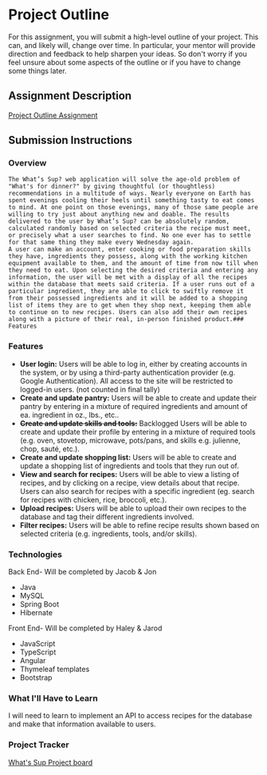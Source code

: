 # Project Outline
For this assignment, you will submit a high-level outline of your project. This can, and likely will, change over time. In particular, your mentor will provide direction and feedback to help sharpen your ideas. So don't worry if you feel unsure about some aspects of the outline or if you have to change some things later.

## Assignment Description
[Project Outline Assignment](https://education.launchcode.org/liftoff/modules/assignments/project-outline)

## Submission Instructions

### Overview
	The What’s Sup? web application will solve the age-old problem of "What's for dinner?" by giving thoughtful (or thoughtless) recommendations in a multitude of ways. Nearly everyone on Earth has spent evenings cooling their heels until something tasty to eat comes to mind. At one point on those evenings, many of those same people are willing to try just about anything new and doable. The results delivered to the user by What’s Sup? can be absolutely random, calculated randomly based on selected criteria the recipe must meet, or precisely what a user searches to find. No one ever has to settle for that same thing they make every Wednesday again.
	A user can make an account, enter cooking or food preparation skills they have, ingredients they possess, along with the working kitchen equipment available to them, and the amount of time from now till when they need to eat. Upon selecting the desired criteria and entering any information, the user will be met with a display of all the recipes within the database that meets said criteria. If a user runs out of a	particular ingredient, they are able to click to swiftly remove it from their possessed ingredients and it will be added to a shopping list of items they are to get when they shop next, keeping them able to continue on to new recipes. Users can also add their own recipes along with a picture of their real, in-person finished product.### Features

### Features
- **User login:** Users will be able to log in, either by creating accounts in the system, or by using a third-party authentication provider (e.g. Google Authentication). All access to the site will be restricted to logged-in users. (not counted in final tally)
- **Create and update pantry:** Users will be able to create and update their pantry by entering in a mixture of required ingredients and amount of ea. ingredient in oz., lbs., etc..
- ~~**Create and update skills and tools:**~~ Backlogged Users will be able to create and update their profile by entering in a mixture of required tools (e.g. oven, stovetop, microwave, pots/pans, and skills e.g. julienne, chop, sauté, etc.).
- **Create and update shopping list:** Users will be able to create and update a shopping list of ingredients and tools that they run out of. 
- **View and search for recipes:** Users will be able to view a listing of recipes, and by clicking on a recipe, view details about that recipe. Users can also search for recipes with a specific ingredient (eg. search for recipes with chicken, rice, broccoli, etc.).
- **Upload recipes:** Users will be able to upload their own recipes to the database and tag their different ingredients involved.
- **Filter recipes:** Users will be able to refine recipe results shown based on selected criteria (e.g. ingredients, tools, and/or skills). 

### Technologies
Back End- Will be completed by Jacob & Jon 

- Java
- MySQL
- Spring Boot
- Hibernate

Front End- Will be completed by Haley & Jarod

- JavaScript
- TypeScript
- Angular
- Thymeleaf templates
- Bootstrap

### What I'll Have to Learn
I will need to learn to implement an API to access recipes for the database and make that information available to users. 

### Project Tracker
[What's Sup Project board](https://trello.com/b/LV1H2KJy/whats-sup-project-board)
